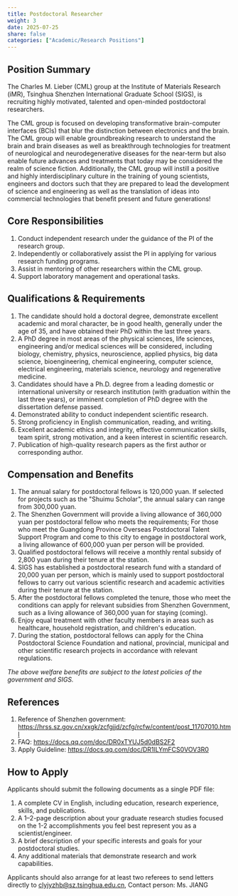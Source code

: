 ```yaml
---
title: Postdoctoral Researcher
weight: 3
date: 2025-07-25
share: false
categories: ["Academic/Research Positions"]
---
```

<!--more-->

## Position Summary
The Charles M. Lieber (CML) group at the Institute of Materials Research (iMR), Tsinghua Shenzhen International Graduate School (SIGS), is recruiting highly motivated, talented and open-minded postdoctoral researchers.

The CML group is focused on developing transformative brain-computer interfaces (BCIs) that blur the distinction between electronics and the brain. The CML group will enable groundbreaking research to understand the brain and brain diseases as well as breakthrough technologies for treatment of neurological and neurodegenerative diseases for the near-term but also enable future advances and treatments that today may be considered the realm of science fiction. Additionally, the CML group will instill a positive and highly interdisciplinary culture in the training of young scientists, engineers and doctors such that they are prepared to lead the development of science and engineering as well as the translation of ideas into commercial technologies that benefit present and future generations!

## Core Responsibilities
1. Conduct independent research under the guidance of the PI of the research group.
2. Independently or collaboratively assist the PI in applying for various research funding programs.
3. Assist in mentoring of other researchers within the CML group.
4. Support laboratory management and operational tasks.

## Qualifications & Requirements
1. The candidate should hold a doctoral degree, demonstrate excellent academic and moral character, be in good health, generally under the age of 35, and have obtained their PhD within the last three years.
2. A PhD degree in most areas of the physical sciences, life sciences, engineering and/or medical sciences will be considered, including biology, chemistry, physics, neuroscience, applied physics, big data science, bioengineering, chemical engineering, computer science, electrical engineering, materials science, neurology and regenerative medicine.
3. Candidates should have a Ph.D. degree from a leading domestic or international university or research institution (with graduation within the last three years), or imminent completion of PhD degree with the dissertation defense passed.
4. Demonstrated ability to conduct independent scientific research.
5. Strong proficiency in English communication, reading, and writing.
6. Excellent academic ethics and integrity, effective communication skills, team spirit, strong motivation, and a keen interest in scientific research.
7. Publication of high-quality research papers as the first author or corresponding author.

## Compensation and Benefits
1. The annual salary for postdoctoral fellows is 120,000 yuan. If selected for projects such as the "Shuimu Scholar", the annual salary can range from 300,000 yuan.
2. The Shenzhen Government will provide a living allowance of 360,000 yuan per postdoctoral fellow who meets the requirements; For those who meet the Guangdong Province Overseas Postdoctoral Talent Support Program and come to this city to engage in postdoctoral work, a living allowance of 600,000 yuan per person will be provided.
3. Qualified postdoctoral fellows will receive a monthly rental subsidy of 2,800 yuan during their tenure at the station.
4. SIGS has established a postdoctoral research fund with a standard of 20,000 yuan per person, which is mainly used to support postdoctoral fellows to carry out various scientific research and academic activities during their tenure at the station.
5. After the postdoctoral fellows completed the tenure, those who meet the conditions can apply for relevant subsidies from Shenzhen Government, such as a living allowance of 360,000 yuan for staying (coming).
6. Enjoy equal treatment with other faculty members in areas such as healthcare, household registration, and children's education.
7. During the station, postdoctoral fellows can apply for the China Postdoctoral Science Foundation and national, provincial, municipal and other scientific research projects in accordance with relevant regulations.

*The above welfare benefits are subject to the latest policies of the government and SIGS.*

## References
1. Reference of Shenzhen government: https://hrss.sz.gov.cn/xxgk/zcfgjjd/zcfg/rcfw/content/post_11707010.html
2. FAQ: https://docs.qq.com/doc/DR0xTYUJ5d0dBS2F2
3. Apply Guideline: https://docs.qq.com/doc/DR1lLYmFCS0VOV3R0

## How to Apply
Applicants should submit the following documents as a single PDF file:
1. A complete CV in English, including education, research experience, skills, and publications.
2. A 1–2-page description about your graduate research studies focused on the 1-2 accomplishments you feel best represent you as a scientist/engineer.
3. A brief description of your specific interests and goals for your postdoctoral studies.
4. Any additional materials that demonstrate research and work capabilities.

Applicants should also arrange for at least two referees to send letters directly to clyjyzhb@sz.tsinghua.edu.cn, Contact person: Ms. JIANG